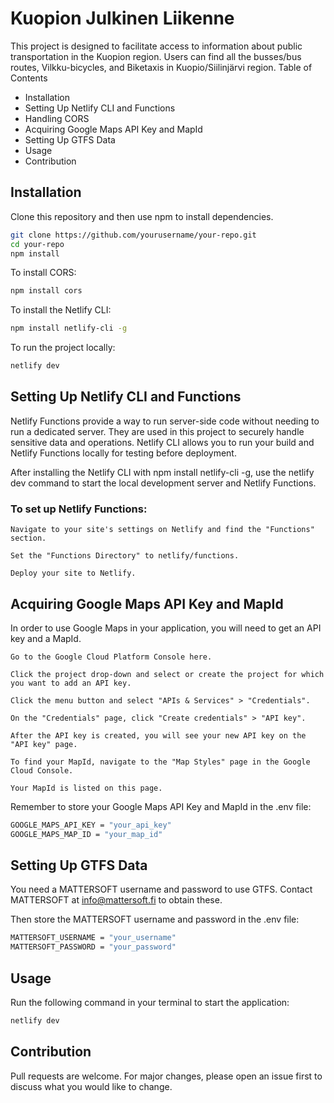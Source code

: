 # Kuopion Julkinen Liikenne

This project is designed to facilitate access to information about public transportation in the Kuopion region. Users can find all the busses/bus routes, Vilkku-bicycles, and Biketaxis in Kuopio/Siilinjärvi region.
Table of Contents

- Installation
- Setting Up Netlify CLI and Functions
- Handling CORS
- Acquiring Google Maps API Key and MapId
- Setting Up GTFS Data
- Usage
- Contribution

## Installation

Clone this repository and then use npm to install dependencies.

```bash
git clone https://github.com/yourusername/your-repo.git
cd your-repo
npm install
```

To install CORS:

```bash
npm install cors
```

To install the Netlify CLI:

```bash
npm install netlify-cli -g
```

To run the project locally:

```bash
netlify dev
```

## Setting Up Netlify CLI and Functions

Netlify Functions provide a way to run server-side code without needing to run a dedicated server. They are used in this project to securely handle sensitive data and operations. Netlify CLI allows you to run your build and Netlify Functions locally for testing before deployment.

After installing the Netlify CLI with npm install netlify-cli -g, use the netlify dev command to start the local development server and Netlify Functions.

### To set up Netlify Functions:

    Navigate to your site's settings on Netlify and find the "Functions" section.

    Set the "Functions Directory" to netlify/functions.

    Deploy your site to Netlify.


## Acquiring Google Maps API Key and MapId

In order to use Google Maps in your application, you will need to get an API key and a MapId.

    Go to the Google Cloud Platform Console here.

    Click the project drop-down and select or create the project for which you want to add an API key.

    Click the menu button and select "APIs & Services" > "Credentials".

    On the "Credentials" page, click "Create credentials" > "API key".

    After the API key is created, you will see your new API key on the "API key" page.

    To find your MapId, navigate to the "Map Styles" page in the Google Cloud Console.

    Your MapId is listed on this page.

Remember to store your Google Maps API Key and MapId in the .env file:

```bash
GOOGLE_MAPS_API_KEY = "your_api_key"
GOOGLE_MAPS_MAP_ID = "your_map_id"
```

## Setting Up GTFS Data

You need a MATTERSOFT username and password to use GTFS. Contact MATTERSOFT at info@mattersoft.fi to obtain these.

Then store the MATTERSOFT username and password in the .env file:

```bash
MATTERSOFT_USERNAME = "your_username"
MATTERSOFT_PASSWORD = "your_password"
```

## Usage

Run the following command in your terminal to start the application:

```bash
netlify dev
```

## Contribution

Pull requests are welcome. For major changes, please open an issue first to discuss what you would like to change.
